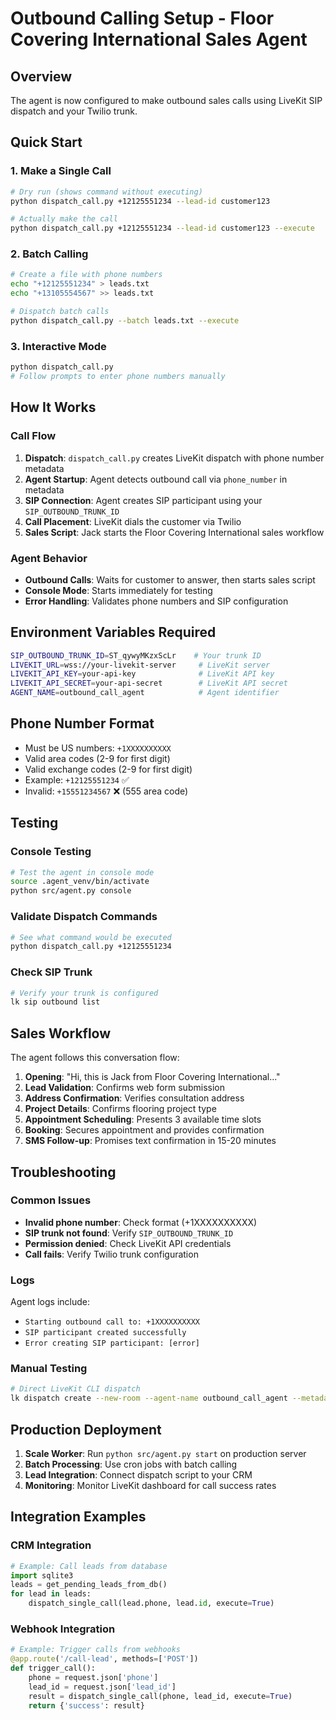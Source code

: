 # Outbound Calling Setup - Floor Covering International Sales Agent

## Overview
The agent is now configured to make outbound sales calls using LiveKit SIP dispatch and your Twilio trunk.

## Quick Start

### 1. Make a Single Call
```bash
# Dry run (shows command without executing)
python dispatch_call.py +12125551234 --lead-id customer123

# Actually make the call
python dispatch_call.py +12125551234 --lead-id customer123 --execute
```

### 2. Batch Calling
```bash
# Create a file with phone numbers
echo "+12125551234" > leads.txt
echo "+13105554567" >> leads.txt

# Dispatch batch calls
python dispatch_call.py --batch leads.txt --execute
```

### 3. Interactive Mode
```bash
python dispatch_call.py
# Follow prompts to enter phone numbers manually
```

## How It Works

### Call Flow
1. **Dispatch**: `dispatch_call.py` creates LiveKit dispatch with phone number metadata
2. **Agent Startup**: Agent detects outbound call via `phone_number` in metadata
3. **SIP Connection**: Agent creates SIP participant using your `SIP_OUTBOUND_TRUNK_ID`
4. **Call Placement**: LiveKit dials the customer via Twilio
5. **Sales Script**: Jack starts the Floor Covering International sales workflow

### Agent Behavior
- **Outbound Calls**: Waits for customer to answer, then starts sales script
- **Console Mode**: Starts immediately for testing
- **Error Handling**: Validates phone numbers and SIP configuration

## Environment Variables Required
```bash
SIP_OUTBOUND_TRUNK_ID=ST_qywyMKzxScLr    # Your trunk ID
LIVEKIT_URL=wss://your-livekit-server     # LiveKit server
LIVEKIT_API_KEY=your-api-key              # LiveKit API key
LIVEKIT_API_SECRET=your-api-secret        # LiveKit API secret
AGENT_NAME=outbound_call_agent            # Agent identifier
```

## Phone Number Format
- Must be US numbers: `+1XXXXXXXXXX`
- Valid area codes (2-9 for first digit)
- Valid exchange codes (2-9 for first digit)
- Example: `+12125551234` ✅
- Invalid: `+15551234567` ❌ (555 area code)

## Testing

### Console Testing
```bash
# Test the agent in console mode
source .agent_venv/bin/activate
python src/agent.py console
```

### Validate Dispatch Commands
```bash
# See what command would be executed
python dispatch_call.py +12125551234
```

### Check SIP Trunk
```bash
# Verify your trunk is configured
lk sip outbound list
```

## Sales Workflow

The agent follows this conversation flow:

1. **Opening**: "Hi, this is Jack from Floor Covering International..."
2. **Lead Validation**: Confirms web form submission
3. **Address Confirmation**: Verifies consultation address
4. **Project Details**: Confirms flooring project type
5. **Appointment Scheduling**: Presents 3 available time slots
6. **Booking**: Secures appointment and provides confirmation
7. **SMS Follow-up**: Promises text confirmation in 15-20 minutes

## Troubleshooting

### Common Issues
- **Invalid phone number**: Check format (+1XXXXXXXXXX)
- **SIP trunk not found**: Verify `SIP_OUTBOUND_TRUNK_ID`
- **Permission denied**: Check LiveKit API credentials
- **Call fails**: Verify Twilio trunk configuration

### Logs
Agent logs include:
- `Starting outbound call to: +1XXXXXXXXXX`
- `SIP participant created successfully`
- `Error creating SIP participant: [error]`

### Manual Testing
```bash
# Direct LiveKit CLI dispatch
lk dispatch create --new-room --agent-name outbound_call_agent --metadata '{"phone_number": "+12125551234"}'
```

## Production Deployment

1. **Scale Worker**: Run `python src/agent.py start` on production server
2. **Batch Processing**: Use cron jobs with batch calling
3. **Lead Integration**: Connect dispatch script to your CRM
4. **Monitoring**: Monitor LiveKit dashboard for call success rates

## Integration Examples

### CRM Integration
```python
# Example: Call leads from database
import sqlite3
leads = get_pending_leads_from_db()
for lead in leads:
    dispatch_single_call(lead.phone, lead.id, execute=True)
```

### Webhook Integration
```python
# Example: Trigger calls from webhooks
@app.route('/call-lead', methods=['POST'])
def trigger_call():
    phone = request.json['phone']
    lead_id = request.json['lead_id']
    result = dispatch_single_call(phone, lead_id, execute=True)
    return {'success': result}
```
